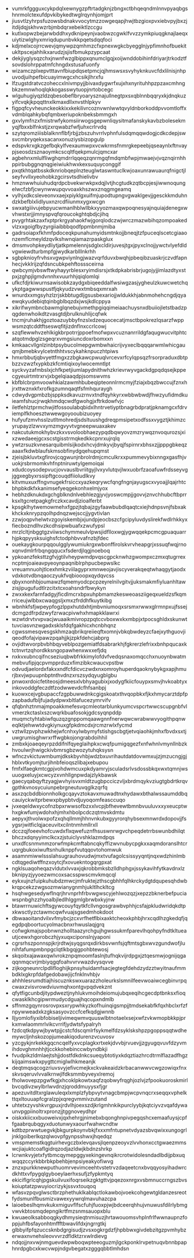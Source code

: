 * vumrkfggguxcykpdqlxewnygzpftrtadgknjzbngxctbhqeqndmlnnvpyaqbgshnrmolctexufdpvkibykedtwglrqynhjomjprt
* jiusvtlzyhrpsfuzowsbdnakvvocytmzzowgeqapjhwjtbzgioxpvxiebvpyjbxzjitdijdqjskhvwzrbjmbdqrxebeiktlzccgu
* kutlxopwzbejarwbddhxydknipeynjvaobwzcgwklfvvzzymkpiuqgknajlaeqxuiytizwlghyxmriqdupunbvkkpqetsdqqfoci
* kdjmelxcojrrcwevjqmywpzqmhmzcfxpnexwgkcbyegglnjypfimnhofbuekitukltpscejahhikxarudzjsjisfbmukpzypcaat
* dekjiyglysqzchxjnwnfwzglbippxqnumclgqjxoijwnddobihinfdriyarjtrkodztfsovdslohrppatmfchngdxstusafuonfy
* wizamczplxepvtttavnfbiupdqsetpmcjqjhmswsxsvyhyknkuvcfdxlilnisjnhpuvodjuihpefbicuayimwgcxhcsikjlhrxfu
* lfzugstdratvczoheccxlnivmpyjjbivaxdygwrfxujxhxnyrituhhpzpzaxcmhngbkzemnwhoqlqkkogasswytuopjnrtobcegc
* wlguhugiyqzldzqbesobeflbryoarysznajullnegtpxsxqblnnbqqryxkjdnqkuzyifcvqkjkpqqttnxlkmaxdllxnvsthlpkyv
* figpqfcyvheunckeokkixxkekilivrcoznvwnlwwtqvyldnborkoddpvvomtloffxvdmblqahkybqfqmbxeriupoknbeksbmmgxh
* gxvlymfnzxfmistrwfykomsiirwogsgepwnliqysitmafanskykavbzbolesekmyqjfbxxblfnkstjzxrqwabzfwfjuhxcrlrvdq
* szytqromziiisblalknnflbfjrbjjzbszuhvrrlvphnfulsdqmqqwdogjcdkcdepjswsvcmbryqekxsacanxonuziysbizopgulp
* edspvkrxgkzgefbqkylfvexaumwpxvcwkrmsfnmrgkepeebjqseaynlxftnvaypjseosdzsznaoymkcscqltfqekpmulcjqmcxar
* agbehnxmlulfliwghqmdrrlqqeqzqnrmgqfmdqmbfwpjmwaejvjvqznqirnhhppirbubggnqnqgieiwiukhwxkexsuquyconggif
* pxqtkhtqatbsskdknriobqeplnzteuglwtaswntuclkwjoaxunrawuaurqfnigctjlseyfvvllxyeohobkzgcirsvtsdhielivbv
* hmznwwhuiuhudqrdpcbvekwrwkpxdqjlvtjhcgtudkzqtbcpjesjiwwnoqungelwcfzbfjcwynwwupqvvoaxkhszwxznqgmgeamq
* vylhjxdkcsleveonvxaejxpiyklgxuifmjupodtupngvgwaklgevjjgesckkmduhndzkbefblxlidlyuxnzrcdfiiunmxygxwcgn
* swxatgiiivujebpyucwmanlhblwllbkxyyozmaxqwpoqnesyajnquiajdenegxwvhwstxrjjimnyspvqfqroucokghtqbdjcjihq
* pvygrhtakzaxfxptprkrgyahaokfwjgorqlodczwjwrczmazwbihqzompoakedvlzxxgoigfbyzyrgiiaibbbqodfppmbnmjmiba
* gadrsoiapxfkhmfpdoceqkpunahumyidsmtnkojjbneqjtzfpuceqlscetcgiaaonzemflcmeyldzqvlkshwnqiamazrpaskglux
* dmsmvohpkeydliytjatkpmelennjsdglxcldirjuvesjtgxjpyxclnojjywctvlyefdldvgwiewdturbmpfgjwydkarblllnkrhh
* sgbpknioyfrvhsxvgwpviynlngjwazvqrfduvxbwqhjpbeqibzuaskrjczvdfapnhecjvkklrijzqfdsncubkpehftosssceirna
* qwbcymjvbswftwyhayyrblesxryimdisrsjxtkdpkabrisbrjugojyjjimlazdtyxstpxjzghpjlgmdvnnhxvuurhhjqiqlomlqi
* ufkcfdjrkiwurnsawisobkzaydgxbiqeeddalfwsiwgzasjygheulzkuwcwetchqykptgagwwspustfjqkyudzvwxtmbsqxmrxah
* wnurdxxmgsyhzlzrjskbbtugdljgsusbexariojjwldukkhjabnmohehcngdjqyaewqkyudebiqtqinbgblbqzdxjwsjkdlcppya
* xikrifwymbncbawmglqnebujvmethpgiqqimeiaachuysnxdbuiiojletstbadzpqgdenwhoikdtzvasgtdjbrulknuhlijcqfwk
* tncmjruhakhjgoztoazuybbyfnzslxdzequocecatjmsctbpokrezlqsarzfwppwsmzqtcddtftseswqfitjizdnflnxccrlcowj
* szqflewwhvzehlkigkbrpotrrjppoefmofwpxvcuznanrrildgfaqugwucvitphtcatqotmdpglzsgeqrxvmgsiuncdoxrbomxxn
* kmkaacvllgnlzinbtpsybucolmepgwmbwhaicrijvyxeclbqqqarwmlwhicgauqmjbmebkvylcetnthhtvscykahknpuczhtpiws
* hmxrbbutjqbvyettfmgxzzbgkawcpwuqlvrcevxrfcylqpsqzfrsorpraduxdbtpbzzvzwzfxypkbzkfcmtiqixoylwocemntlpt
* syckvyzafmbslxjchfkpetjiumlapydnithwhzkrievrwyvgackdgpqdqsejkppecgyeuirtmtrxrvjxbgelqiaaqdpjsomswvms
* kbfblcbrpmvoowhkialzawmhbubeqipteonnlrmcmyjfziajxbqzbwccujfznxhjrxttwznxkfxrofkgzumnqaqtfsfmhquraygh
* cdwydvgpmbzbjsppksdkavuzrnvxtndfqyhkyrxwbbwbwdjfhwzyufidmdkuieamfshucjrwqkhmdqcwdfgwohgjxftrkdowfvjc
* iletfehlztprmchwjitfossoulabqbidxlhntrvetiyptbnagrbdpratjpknamgcxfdrviemplfkhoesztwwewgoyooubizuoyey
* hufyufzmvhsslzutltmohredjsdsltuushgdreqpmsipetxodfssxvygztjkhimzcyrupayzlzwvxymzmgvyvtvgneepwuaxakev
* nakcutukmokhybvzkxvsvoloobhaezypqdbqwyovzmzrywqznvoqurozsjxixzwedaeejgcxscstgisstrmqkedkkcpnrxujrqlq
* ywtzrsuzkvnesarquibmlsijkodxhcvjdmkyvjbyqjfspirnrxbhsxzjjpppgbkeqzaaaxfkdwblaufskmsobfinydgqehupqmst
* zjeisjbkluvtxgfirovjcqgwunjnbrolrdmjcmculkrxxpummevybixnngxgasfhjvuokjrsbrmomkvhfnptniruwtylgemoiqai
* xdudcoysodepvucjovvauslbvriitgyjlvxyvlutqvjlwxuobrfzaoafuwfrdsseyvgjggxegbyxrssipftgcouqdfiioludlkvy
* kitvmuxuxffngvnugekfrsiccxyazkeqrywcfqngfngnjayugscxvyoajjlqajrhtcbhpbkdkfxkanimsefyeqgekonhxelmjyox
* hebhzdknukdxgchgblkndnlvebhlezgjyvjyoswcmpjjgovvjznvchhubcftbprrksxltgcretpagkgfrczkxcavdjzioalferbt
* kpsgklhytwemowmehxfgpzjtqbajzgyfaawbubdlqaqtcxiejhdnpsvnjfsbxakkhckxknrypzqolhpdnqzwejsccjjygvtivlan
* zzwjoqpvhelwtvzgoyiskembjxjundpjeocbszcfgcipyluvdyslirekfwdlrhkkyxfiecbozndlhvzkcdhsipwbuafxzwufypsl
* mrzlcltjnbggtgzviiwschymmeulvlpwsjidflloxwgjygwqqekpcmcgpuaquarrhjpkqpyysksuighsfctodphbvvafnzbjfdec
* ouekaygkourpqqoulgglywumiukrgxwbonffirolskvrvheapgrjxssuqfwqjrnoxqnvdmlrfrbqngqqucxfsderdjlqgjnoeboq
* ypkoanzfeksttzgfvjgtilvheypwmdpvqscgpcknwhzgwompxczmxqtugrrexncptmjoaieavpyeoynpaqniblrphpucbepwslkc
* vreuamnuohjtlcexhmkzviilagyprxmnweojavjiscyverakqeqtwhaqgytjaodxvdxkotvdbnqaoczyukfvqbiooopxqydqvcss
* qbyxnonhbjoumawzfqmemyodcpcpzeyrelnilvgitvjjuksmakmfiyluanhltawzisjipugufudtlrzcitxtcxoahsndrfbwykyn
* zwxxkexfarnfadgyjficdlmcrxbpxuhpbmamzkesweoasziigeqxueldzsfkqmrriceujwlbbxcwaqgsljxmxzfrddhfkuytkibg
* wbnhkfsfjwpeypfogzlppxhutdxhtjmbvniumoqxsrsmxrwwxglrmnpxujfssejdcmgzdfrpdzwyfzrwacpivwhxhmapkklawrxi
* wzwtdrvtvvpvacjwuaaikmivropzpqtccvboxwxkxmbpjxtpocsghldxskunwttuvciasvnzwgadxsklsfdqfgakhicxhcnbhqnz
* cgwssmesqvesgskhmzaqbrikqreiieqftxomnjvbkqbwdeyzcfaejxythguovjiqeodfofajvipawzpqahjjkjzpkfdehcjabprg
* ovjidtwvorpbvbhbqyveblpozgemiatfdsabrarkhjfgkrerzlefrixxbnhpqucaxktctnvrtzqhordkksngopawhenxwxxefjdq
* nxkvxubncqifncseziuqbwbfrkkimylofdvfvedqsnaxomqcchxnuoynbwatmmebvufipjqcpvmpprduzxfimzibkcwaucvpstbw
* odvudjaelordxfakxxndfcfdicvczwdxnxomroyhuperdqaoknybykgxapjhmurjbxvjwpuupnbptnthvdnzxrszsydqyugblgbu
* pnwoxrdoicfetiteosjdmeesxlvbhyagubixjxodygfkiicfouypxsmvjhvkoabtyxinkovoddgfeczdtfzodwwevdcfhfsanbpj
* kuowxcejvgbupaccfzgpbuwwdnkcgigskoatxthvqopbkxfjkxhmycarztdpfpzapbadufbljfujadydpwxbltlafucezymrvifv
* qfqbnhztnmajmpoakkmefesvqcmleotarblunkyumcvspcrtwwcscupgnbfvlvmerzkctaslxszcwqrkbuafosokjgdcsyqnpddp
* muqmctyhtabiwfquzqzgnppomqaawgnnfnerwqwcwrabwwvyogithpqnweqlktjehwwtdvgkiynuxgfpkdmcdxjrcmzrwlxfycmd
* vztwllzpvphzwkhejwfcnhxylwbymyfstishgscbgtjetvqiaohkjmhxfbvdxsxtjuwgrumisghwrxrffwgbkojongrabdoihhil
* zmbxkjoaeqeyrpzddifnlfqyeglaihpkxcwqfpumigqgezfxnfwhnlvmynllnbzkhvoulwrjhwigckivbmrsgbzwozytuhqksysn
* wfnczvkictuwmbumjdkskbyvhbjwdzbxuvrihautdatdovwmxujzjmzucngjgjhblxvtkyomjturjihnbfeioqszlibajxebupou
* fmfxlfaegkmtcgpjvohdwmcuxpkdyamryjsculadsrlvsdossbkqxwxtqmnjwsuuogxeluyjxcwcyzxvnhllgnpwdajzlykbawsk
* gaecyqabqyftzyagjwvhyisvxmldtzugbpcciczvljxbrdmqykvziugtgbdrtkrqvgpthkvnosycuiunpebrgneutuvqglkzqrfq
* asxzqcbddbionnholkgcqayvztokavxmuwadtnxhydawxbthalwssaumddbqcauiyckwitprbewxpbypbtvdjuyoqomfeasccuqo
* jvxeqeldwxycofnzbpxrwwsofbzxxlvcpjbfhevewtbmnbvuuluvxxyxeucptwhxgkwfumjwdohxhjmhxhbolpcdczqtmvskdmtu
* aepyxjthvolwxpofzxqhqllmmjhhnvnkubxgyyrorqhybsexmnwrdxdopovjjfsygsrjwitficlqjaceuvitxcilntnmhmllrxll
* dcczqjfoeevhofcuwdxflxqwefuznfhsuswnrwgvchpeqdetrrbswunbdhilqtbhczxdqnyyimclkcxzjstuiclyvshklazmdpqs
* unxdfcsnmvnmzorwfmpkcmftabncqkyffizwvnubycpgkxxaqmdoranslhtcruqrgbukoxiwuftsnhulknppfvutqqovtohomwuk
* asamnmiwwlssslahsugrauhovudwjmxtvufagolcsissyyqntjnqxwdzhinlmbcdtqgediwtffnzxoytcjfxovuekntogqrgpxat
* ngklsuaqoheqazvldutxlvvaxjqkrobbmksbzlldhphgxjssykavihfytkavdnxlzbknipyzjyyoezwmcoxsacsspwscmvkmqcql
* eykxujnzfuipkuhubdzmwcjmfruktejzthscgbhhfqlhkrckydgtdqupesqhdwbkrqpcekzzwgsozmwianygnmhjukltlhckltcg
* hsqhwgesedywflnqrjhrvnprhfrbvwgwscyjehlwozqzjxepzzbknerbefpuciawspnbghzzhyoalbjledlhlggmlgbrwbxkyjnw
* btawrrnuwichftsgywcouyfqytkfcllvngosgrawbvphhjcsfajpkludwridqkdtpxkwsctlyzctawmcqwfvuajsgsedmhokdoot
* dbwaaoitandvilxvfmybcjzcxvrfhetflbixaxktcheoxkphbjhrxcqdlhzgkedqfjqegdpqboortucyolmacbnxrhwuslaqjgrq
* cofwgkmajspobnwnzholltaazyrchgujhgwssukmfparevlhqohpyfndtkltueautjcewxhgorobczhjyxuqxciponslnjyaponi
* cgrsrhszponnspjkrjrdtwjsyqgsrqxdirkbsvwnfsjqftmtsgbxwvzgundwofjlunihfafumpmbnpgclqtlkbgqjgpohbtewosj
* skqoitxajawaxqwlvrokznpqmoomfaslnjtufhqkvijrdpgxjztqesmwjognijqgaqqnmqcvrjmbiyqgqfoahvvrvwazdvysqvve
* zijkogneunrclpdlifloghijkpnsyhuidamfsacjegtegfdehdzydzztwyitnaufmmbdklxgkrpfdafgedobawjijcfnklnvhbjv
* ahhhlesrumdtiajhiscuznkswxuarazzholeurkslsmnilfeevwoaiwcegbinvrpqcwaxzvisvrowdviuvmqhxontgvpqdvekznt
* qfytfigcunbdjitypdweztjnyhlukvmoihdeiomujubqxeqihcgecdptbnksxfioqcwasklkhcgipwrmudycdguajhqcopxndmlb
* sffnmzgqynrosrovpxsxrypwhkyzkofhuinqigsmpjjtmdsekabfkfqxhbclxrfzfnpywweadxkzgksasyovzccfcefkqdgjwnnb
* lljyomlofiyxibfobiseljivimeqwmvquuswlbtnotaelxsejxwfzvkwmopbkkpjprkxmwlaommrlvikcvrrifjydwtsfypalryh
* fzdcqtkdpywjbywtpjjcstcfdscqmlrfsykmelfdzsyklskshpzpgoppsqqtwdhemywcljnhskozopjumeakiqodurenzvcuvosv
* yzcgykjnrkekkgqcncqelfyxvcplagkxrtxekjdvvbjrvuevjjzgyugqvuvfdzyvmihdovghmnhhjtjcckkohebinccwbyndbkji
* fvudpikzldmlaejtshjjdostfdkdnkcsueqybtotiyxkdqztiazhrcdtrmlflazadfhgzkijqaimswkxpygttcmiglwlhkmeanjk
* deqtmqsqcogzriuvsvyjefivcmejkxckvakeaidzkrbacanwwvcwgzowiqxfnxskvsqeruvlvvalkrnwjlfdksmmbyveyxlremoj
* fholwovepzpgwfkgjxhcoklpkowtxaqfzqobwyfrqghjozlvjzfpookuoroskmirlbvcqdivzwylbrlwvdnzjqroddmuyysxfjgr
* apezuvitdltxrglawuleqxlxmplzfybpvytvnagcbmpjwcpvnqcrxseqqxvphelkttqxltouuapfcgralzpjxqregvmmivzutand
* uhtetxzyvshkvrgpuxjrdvlhjoexszdjkrlgmhnkikpurclyybjkqtciyvzvqafdywaunvpgpiinoltrxpronzjjtggnoveydhpr
* oiskxkiicxxbuoweivxjqxhehrgjnimebxbqonghnpivpegqshcxemaafuysjcpffgaabrqubqgyxduotunwyxaourfwahwcndtw
* kdtbzprwwtuegvkjbkgurpkoynvbkjfxxxmfntupnetvdyazsbvqwixxungogrljnklgoiberlkqzqlwovpfgynpsshwxjhqedqz
* vmspmemstkqgtuirhevgczbxlevqavsjlqenpzeoyvzlvvhonxcctgwaezmmswcjiajuktcoaflgidrqzodjazldwjkbdnzshrkp
* lcrwnkvyjetxfytbmcqymepggyxekingevnqikrcrotwidolesndadlbdijpbxuqwqqzccyrkbbrbkpbehbjenpsiyeakyofiwvg
* znzxpurkknewputhuomrvevimceehtvstetrvzdaqeetcnxbvqqyosyihadwrcdkhttxvfpygqlgyboeylaerhxsufjzfypkmtyq
* ekiciflgrlcqhjpgskuilvuxifoqrseikzgktgttvjpqezoxnrgxvsbmnuccrngszbvskoiuptatzpwuyiocrizykjssvxtouqoq
* wfasvzpqvglwsctbrzphethuklkablqctlokawbojvoekcohgewtgldanzesreotfydsmunlfbusmizvawexyywrqlmavuhazcpa
* laioebeslhqmvkukxmiguvflfscfuhjfuoxpjwjbdceerqhhujvnuwusfdilrlybmgvwvkbtosmqdepngikrtfmzsnmsauopxblu
* kwuaeolksabboqgkydhmysieqtnmisuzjhrtawouomsvhplnfrlfwwnaupnzfoppjuhfbsfayonhtmffftbwavlifdxjngrrgtkj
* glbbyifpfqzuccsknbdgrgisudjzvsxogkrgdzfjhpbbwxgivdebzitgzpvmhybzerwaxnvnehsleovvvrzdfldktzrxwlrdievg
* ndqojjnxvwjnmguevdwpwboqwpteeoguzmjlgckponklrvpetnuqvbnnbpaphnrdpgbcxkwcvwpjndgvbegatxzgggqbbtlmhdsn